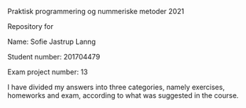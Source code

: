 Praktisk programmering og nummeriske metoder 2021

Repository for

  Name: Sofie Jastrup Lanng
  
  Student number: 201704479
  
  Exam project number: 13

I have divided my answers into three categories, namely exercises, homeworks and exam, according to what was suggested in the course.
